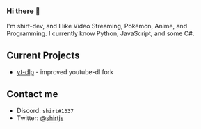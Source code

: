 ### Hi there 👋
I'm shirt-dev, and I like Video Streaming, Pokémon, Anime, and Programming. I currently know Python, JavaScript, and some C#.

## Current Projects
* [yt-dlp](https://github.com/yt-dlp/yt-dlp) - improved youtube-dl fork

## Contact me
* Discord: `shirt#1337`
* Twitter: [@shirtjs](https://twitter.com/shirtjs)
